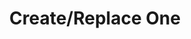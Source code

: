 ---
title: Create/Replace One
excerpt: >-
  Upload a schema for a single entity. If a schema already exists for a
  specified entity, it will be replaced by the one you upload.

  [block:callout] {
    "type": "warning",
    "title": "Metadata merging behavior",
    "body": "If the new schema is missing `metadata` properties that are currently set in the existing schema for that entity, those properties will be merged into the new schema. For example, if your current schema has `{\"metadata\": {\"com.mixpanel\": {\"hidden\": true}}}` and you upload a new schema without \"hidden\", we will merge `\"hidden\": true` to your uploaded schema's metadata. If you want to remove that property, set the value to `null`."
  } [/block]

  [block:callout] {
    "type": "info",
    "title": "Adding a schema for User Profiles",
    "body": "To add a schema for your [User Profiles](https://help.mixpanel.com/hc/en-us/articles/115004501966-User-Profiles), specify the `entityType` as `profile` and the `name` as `$user`."
  } [/block]

  ### Example POST Body

  ```json

  {
      "$schema": "http://json-schema.org/draft-07/schema",
      "description": "Tracked when a user adds an item to their cart.",
      "required": [
          "item_name",
          "item_id",
          "item_price"
      ],
      "additionalProperties": true,
      "metadata": {
          "com.mixpanel": {
              "tags": [
                  "Shopping",
                  "KPIs"
              ],
              "displayName": "Item Purchased",
              "hidden": false,
              "dropped": false,
              "owners": [
                  {
                      "name": "First Last",
                      "email": "first.last@mixpanel.com"
                  }
              ]
          }
      },
      "properties": {
          "item_name": {
              "type": "string",
              "description": "The name of the item",
              "examples": [
                  "Blue Widget"
              ],
              "metadata": {
                "com.mixpanel": {
                  "displayName": "Item Name"
                }
              }
          },
          "item_id": {
              "type": "integer",
              "description": "The internal id of the item",
              "examples": [
                  12345
              ],
              "metadata": {
                "com.mixpanel": {
                  "displayName": "Item ID"
                }
              }
          },
          "item_price": {
              "type": "number",
              "description": "The current price of the item",
              "examples": [
                  25.35
              ],
              "metadata": {
                "com.mixpanel": {
                  "displayName": "Price"
                }
              }
          },
          "promo_id": {
              "type": "integer",
              "description": "The id of any promo in progress for this item",
              "examples": [
                  82523,
                  18382
              ],
              "metadata": {
                "com.mixpanel": {
                  "displayName": "Promo ID"
                }
              }
          },
          "date_added_to_catalog": {
              "type": "string",
              "format": "date-time",
              "description": "The date this item was added to the store catalog",
              "examples": [
                  "2015-03-05T15:25:23"
              ],
              "metadata": {
                "com.mixpanel": {
                  "displayName": "Date Added"
                }
              }
          }
      }
  } ```
api:
  file: lexicon-schemas-api.json
  operationId: upload-schema-by-entity-and-name
deprecated: false
hidden: false
metadata:
  title: ''
  description: ''
  robots: index
next:
  description: ''
---